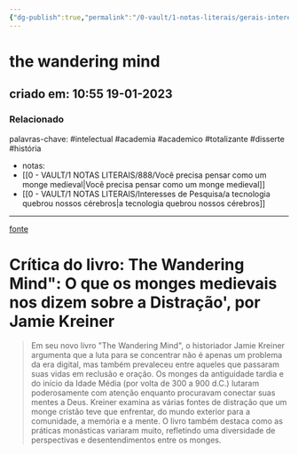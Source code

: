 ```yaml
---
{"dg-publish":true,"permalink":"/0-vault/1-notas-literais/gerais-interesses/the-wandering-mind/","tags":["intelectual","academia","academico","totalizante","disserte","história"],"dgHomeLink":true,"dgShowLocalGraph":true,"dgShowFileTree":true,"dgEnableSearch":true,"noteIcon":""}
---
```


# the wandering mind
## criado em: 10:55 19-01-2023

### Relacionado
palavras-chave: #intelectual #academia #academico #totalizante #disserte #história 
- notas: 
- [[0 - VAULT/1 NOTAS LITERAIS/888/Você precisa pensar como um monge medieval\|Você precisa pensar como um monge medieval]]
- [[0 - VAULT/1 NOTAS LITERAIS/Interesses de Pesquisa/a tecnologia quebrou nossos cérebros\|a tecnologia quebrou nossos cérebros]]
---
[fonte](https://www.nytimes.com/2023/01/09/books/review/the-wandering-mind-jamie-kreiner.html)

# Crítica do livro: The Wandering Mind": O que os monges medievais nos dizem sobre a Distração', por Jamie Kreiner

>Em seu novo livro "The Wandering Mind", o historiador Jamie Kreiner argumenta que a luta para se concentrar não é apenas um problema da era digital, mas também prevaleceu entre aqueles que passaram suas vidas em reclusão e oração. Os monges da antiguidade tardia e do início da Idade Média (por volta de 300 a 900 d.C.) lutaram poderosamente com atenção enquanto procuravam conectar suas mentes a Deus. Kreiner examina as várias fontes de distração que um monge cristão teve que enfrentar, do mundo exterior para a comunidade, a memória e a mente. O livro também destaca como as práticas monásticas variaram muito, refletindo uma diversidade de perspectivas e desentendimentos entre os monges.